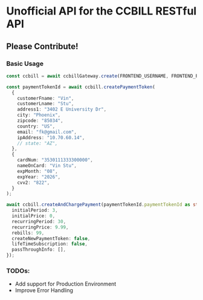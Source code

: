 # Unofficial API for the CCBILL RESTful API

## Please Contribute!

### Basic Usage

```ts
const ccbill = await ccbillGateway.create(FRONTEND_USERNAME, FRONTEND_PASSWORD, BACKEND_USERNAME, BACKEND_PASSWORD, CLIENT_ACCOUNT_NUMBER, CLIENT_SUBACCOUNT_NUMBER);

const paymentTokenId = await ccbill.createPaymentToken(
  {
    customerFname: "Vin",
    customerLname: "Stu",
    address1: "3402 E University Dr",
    city: "Phoenix",
    zipcode: "85034",
    country: "US",
    email: "fk@gmail.com",
    ipAddress: "10.70.60.14",
    // state: "AZ",
  },
  {
    cardNum: "3530111333300000",
    nameOnCard: "Vin Stu",
    expMonth: "08",
    expYear: "2026",
    cvv2: "822",
  }
);

await ccbill.createAndChargePayment(paymentTokenId.paymentTokenId as string, {
  initialPeriod: 3,
  initialPrice: 0,
  recurringPeriod: 30,
  recurringPrice: 9.99,
  rebills: 99,
  createNewPaymentToken: false,
  lifeTimeSubscription: false,
  passThroughInfo: [],
});
```

### TODOs:

- Add support for Production Environment
- Improve Error Handling
